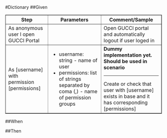 #Dictionary
##Given

<table border=1>
<tr>
<th>Step</th>
<th>Parameters</th>
<th>Comment/Sample</th>
</tr>

<tr>
<td>As anonymous user I open GUCCI Portal</td>
<td></td>
<td>Open GUCCI portal and automatically logout if user loged in</td>
</tr>

<tr>
<td>As [username] with permission [permissions]</td>
<td><ul>
<li>username: string - name of user</li>
<li>permissions: list of strings separated by coma (,) - name of permission groups</li>
</ul></td>
<td>
<b>Dummy implementation yet. Should be used in scenario</b>
<hr/>
Create or check that user with [username] exists in base and it has corresponding [permissions]</td>
</tr>

</table>
 
##When

##Then